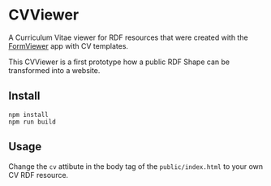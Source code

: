 # CVViewer

A Curriculum Vitae viewer for RDF resources that were created with the [FormViewer](https://github.com/phochste/FormViewer) app with CV templates.

This CVViewer is a first prototype how a public RDF Shape can be transformed into a website.

## Install

```
npm install
npm run build
```

## Usage

Change the `cv` attibute in the body tag of the `public/index.html` to your own CV RDF resource.